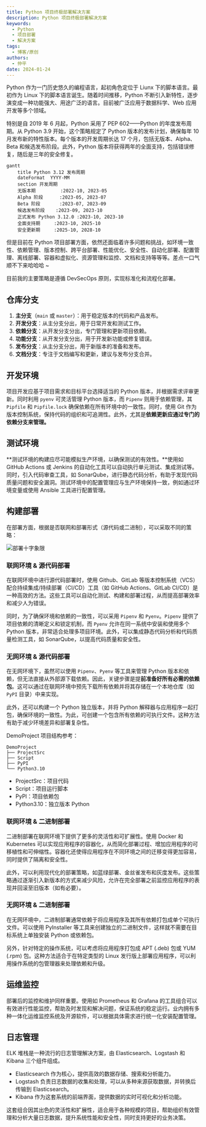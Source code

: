 ```yaml
---
title: Python 项目终极部署解决方案
description: Python 项目终极部署解决方案
keywords:
  - Python
  - 项目部署
  - 解决方案
tags:
  - 博客/原创
authors:
  - 仲平
date: 2024-01-24
---
```


Python 作为一门历史悠久的编程语言，起初角色定位于 Liunx 下的脚本语言。最初作为 Linux 下的脚本语言诞生。随着时间推移，Python 不断引入新特性，逐步演变成一种功能强大、用途广泛的语言。目前被广泛应用于数据科学、Web 应用开发等多个领域。

特别是自 2019 年 6 月起，Python 采用了 PEP 602——Python 的年度发布周期。从 Python 3.9 开始，这个策略规定了 Python 版本的发布计划，确保每年 10 月发布新的特性版本。每个版本的开发周期长达 17 个月，包括无版本、Alpha、Beta 和候选发布阶段。此外，Python 版本将获得两年的全面支持，包括错误修复，随后是三年的安全修复。

```mermaid
gantt
    title Python 3.12 发布周期
    dateFormat  YYYY-MM
    section 开发周期
    无版本期         :2022-10, 2023-05
    Alpha 阶段      :2023-05, 2023-07
    Beta 阶段       :2023-07, 2023-09
    候选发布阶段    :2023-09, 2023-10
    正式发布 Python 3.12.0 :2023-10, 2023-10
    全面支持期     :2023-10, 2025-10
    安全更新期     :2025-10, 2028-10

```

但是目前在 Python 项目部署方面，依然还面临着许多问题和挑战，如环境一致性、依赖管理、版本控制、跨平台部署、性能优化、安全性、自动化部署、配置管理、离线部署、容器和虚拟化、资源管理和监控、文档和支持等等等。差点一口气顺不下来哈哈哈 ~

目前我的主要策略是遵循 DevSecOps 原则，实现标准化和流程化部署。

## 仓库分支

1. **主分支**（`main` 或 `master`）：用于稳定版本的代码和产品发布。
2. **开发分支**：从主分支分出，用于日常开发和测试工作。
3. **依赖分支**：从开发分支分出，专门管理和更新项目依赖。
4. **功能分支**：从开发分支分出，用于开发新功能或修复错误。
5. **发布分支**：从主分支分出，用于新版本的准备和发布。
6. **文档分支**：专注于文档编写和更新，建议与发布分支合并。

## 开发环境

项目开发应基于项目需求和目标平台选择适当的 Python 版本，并根据需求评审更新。同时利用 `pyenv` 可灵活管理 Python 版本，而 `Pipenv` 则用于依赖管理，其 `Pipfile` 和 `Pipfile.lock` 确保依赖在所有环境中的一致性。同时，使用 Git 作为版本控制系统，保持代码的组织和可追溯性。此外，尤其是**依赖更新应通过专门的依赖分支来管理。**

## 测试环境

**测试环境的构建应尽可能模拟生产环境，以确保测试的有效性。**使用如 GitHub Actions 或 Jenkins 的自动化工具可以自动执行单元测试、集成测试等。同时，引入代码审查工具，如 SonarQube，进行静态代码分析，有助于发现代码质量问题和安全漏洞。测试环境中的配置管理应与生产环境保持一致，例如通过环境变量或使用 Ansible 工具进行配置管理。

## 构建部署

在部署方面，根据是否联网和部署形式（源代码或二进制），可以采取不同的策略：

![部署十字象限](https://static.7wate.com//img/2024/01/24/b46b88e52db76804b6af517bdb7562e0.svg)

### 联网环境 & 源代码部署

在联网环境中进行源代码部署时，使用 Github、GitLab 等版本控制系统（VCS）配合持续集成/持续部署（CI/CD）工具（如 GitHub Actions、GitLab CI/CD）是一种高效的方法。这些工具可以自动化测试、构建和部署过程，从而提高部署效率和减少人为错误。

同时，为了确保环境和依赖的一致性，可以采用 `Pipenv` 和 `Pyenv`。`Pipenv` 提供了项目依赖的清晰定义和锁定机制，而 `Pyenv` 允许在同一系统中安装和使用多个 Python 版本，非常适合处理多项目环境。此外，可以集成静态代码分析和代码质量检测工具，如 SonarQube，以提高代码质量和安全性。

### 无网环境 & 源代码部署

在无网环境下，虽然可以使用 `Pipenv`、`Pyenv` 等工具来管理 Python 版本和依赖，但无法直接从外部源下载依赖。因此，关键步骤是提**前准备好所有必需的依赖包**。这可以通过在联网环境中预先下载所有依赖并将其存储在一个本地仓库（如 `PyPI` 目录）中来实现。

此外，还可以构建一个 Python 独立版本，并将 Python 解释器与应用程序一起打包，确保环境的一致性。为此，可创建一个包含所有依赖的可执行文件。这种方法有助于减少环境差异和部署复杂性。

DemoProject 项目结构参考：

```
DemoProject
├── ProjectSrc
├── Script
├── PyPI
└── Python3.10
```

- ProjectSrc：项目代码
- Script：项目运行脚本
- PyPI：项目依赖包
- Python3.10：独立版本 Python

### 联网环境 & 二进制部署

二进制部署在联网环境下提供了更多的灵活性和可扩展性。使用 Docker 和 Kubernetes 可以实现应用程序的容器化，从而简化部署过程、增加应用程序的可移植性和可伸缩性。容器化还使得应用程序在不同环境之间的迁移变得更加容易，同时提供了隔离和安全性。

此外，可以利用现代化的部署策略，如蓝绿部署、金丝雀发布和灰度发布。这些策略通过逐渐引入新版本的方式来减少风险，允许在完全部署之前监控应用程序的表现并回滚至旧版本（如有必要）。

### 无网环境 & 二进制部署

在无网环境中，二进制部署通常依赖于将应用程序及其所有依赖打包成单个可执行文件。可以使用 PyInstaller 等工具来创建独立的二进制文件，这样就不需要在目标系统上单独安装 Python 或依赖包。

另外，针对特定的操作系统，可以考虑将应用程序打包成 APT (.deb) 包或 YUM (.rpm) 包。这种方法适合于在特定类型的 Linux 发行版上部署应用程序，可以利用操作系统的包管理器来处理依赖和升级。

## 运维监控

部署后的监控和维护同样重要。使用如 Prometheus 和 Grafana 的工具组合可以有效进行性能监控，帮助及时发现和解决问题，保证系统的稳定运行。业内拥有多种一体化运维监控系统及开源软件，可以根据具体需求进行统一化安装配置管理。

## 日志管理

ELK 堆栈是一种流行的日志管理解决方案，由 Elasticsearch、Logstash 和 Kibana 三个组件组成。

- Elasticsearch 作为核心，提供高效的数据存储、搜索和分析能力。
- Logstash 负责日志数据的收集和处理，可以从多种来源获取数据，并转换后传输到 Elasticsearch。
- Kibana 作为这套系统的前端界面，提供数据的实时可视化和分析功能。

这套组合因其出色的灵活性和扩展性，适合用于各种规模的项目，帮助组织有效管理和分析大量日志数据，提升系统性能和安全性，同时支持更好的业务决策。
